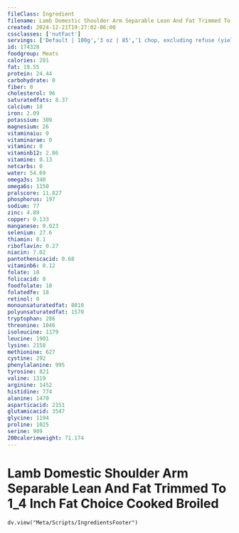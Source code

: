 ```yaml
---
fileClass: Ingredient
filename: Lamb Domestic Shoulder Arm Separable Lean And Fat Trimmed To 1_4 Inch Fat Choice Cooked Broiled
created: 2024-12-21T19:27:02-06:00
cssclasses: ['nutFact']
servings: ['Default | 100g','3 oz | 85','1 chop, excluding refuse (yield from 1 raw chop, with refuse, weighing 160 g) | 93']
id: 174328
foodgroup: Meats
calories: 281
fat: 19.55
protein: 24.44
carbohydrate: 0
fiber: 0
cholesterol: 96
saturatedfats: 8.37
calcium: 18
iron: 2.09
potassium: 309
magnesium: 26
vitaminaiu: 0
vitaminarae: 0
vitaminc: 0
vitaminb12: 2.86
vitamine: 0.13
netcarbs: 0
water: 54.69
omega3s: 340
omega6s: 1150
pralscore: 11.827
phosphorus: 197
sodium: 77
zinc: 4.89
copper: 0.133
manganese: 0.023
selenium: 27.6
thiamin: 0.1
riboflavin: 0.27
niacin: 7.02
pantothenicacid: 0.68
vitaminb6: 0.12
folate: 18
folicacid: 0
foodfolate: 18
folatedfe: 18
retinol: 0
monounsaturatedfat: 8010
polyunsaturatedfat: 1570
tryptophan: 286
threonine: 1046
isoleucine: 1179
leucine: 1901
lysine: 2158
methionine: 627
cystine: 292
phenylalanine: 995
tyrosine: 821
valine: 1319
arginine: 1452
histidine: 774
alanine: 1470
asparticacid: 2151
glutamicacid: 3547
glycine: 1194
proline: 1025
serine: 909
200calorieweight: 71.174
---
```


# Lamb Domestic Shoulder Arm Separable Lean And Fat Trimmed To 1_4 Inch Fat Choice Cooked Broiled

```dataviewjs
dv.view("Meta/Scripts/IngredientsFooter")
```